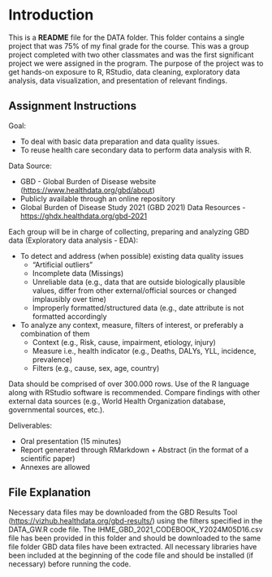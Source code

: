 # Introduction

This is a **README** file for the DATA folder. This folder contains a single project that was 75% of my final grade for the course. This was a group project completed with two other classmates and was the first significant project we were assigned in the program. The purpose of the project was to get hands-on exposure to R, RStudio, data cleaning, exploratory data analysis, data visualization, and presentation of relevant findings.

## Assignment Instructions

Goal:
- To deal with basic data preparation and data quality issues.
- To reuse health care secondary data to perform data analysis with R.

Data Source:
- GBD - Global Burden of Disease website (https://www.healthdata.org/gbd/about)
- Publicly available through an online repository
- Global Burden of Disease Study 2021 (GBD 2021) Data Resources - https://ghdx.healthdata.org/gbd-2021

Each group will be in charge of collecting, preparing and analyzing GBD data (Exploratory data analysis - EDA):
- To detect and address (when possible) existing data quality issues
    - “Artificial outliers”
    - Incomplete data (Missings)
    - Unreliable data (e.g., data that are outside biologically plausible values, differ from other external/official sources or changed implausibly over time)
    - Improperly formatted/structured data (e.g., date attribute is not formatted accordingly
- To analyze any context, measure, filters of interest, or preferably a combination of them
    - Context (e.g., Risk, cause, impairment, etiology, injury)
    - Measure i.e., health indicator (e.g., Deaths, DALYs, YLL, incidence, prevalence)
    - Filters (e.g., cause, sex, age, country)

Data should be comprised of over 300.000 rows. Use of the R language along with RStudio software is recommended. Compare findings with other external data sources (e.g., World Health Organization database, governmental sources, etc.).

Deliverables:
- Oral presentation (15 minutes)
- Report generated through RMarkdown + Abstract (in the format of a scientific paper)
- Annexes are allowed

## File Explanation

Necessary data files may be downloaded from the GBD Results Tool (https://vizhub.healthdata.org/gbd-results/)  using the filters specified in the DATA_GW.R code file. The IHME_GBD_2021_CODEBOOK_Y2024M05D16.csv file has been provided in this folder and should be downloaded to the same file folder GBD data files have been extracted. All necessary libraries have been included at the beginning of the code file and should be installed (if necessary) before running the code.
